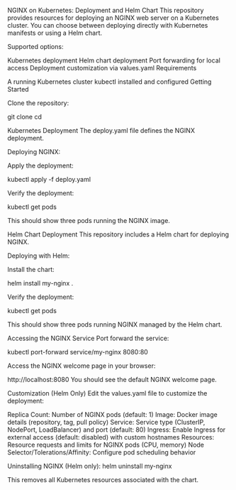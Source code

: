 NGINX on Kubernetes: Deployment and Helm Chart
This repository provides resources for deploying an NGINX web server on a Kubernetes cluster. You can choose between deploying directly with Kubernetes manifests or using a Helm chart.

Supported options:

Kubernetes deployment
Helm chart deployment
Port forwarding for local access
Deployment customization via values.yaml
Requirements

A running Kubernetes cluster
kubectl installed and configured
Getting Started

Clone the repository:


git clone <repository-url>
cd <repository-directory>


Kubernetes Deployment
The deploy.yaml file defines the NGINX deployment.

Deploying NGINX:

Apply the deployment:


kubectl apply -f deploy.yaml


Verify the deployment:


kubectl get pods


This should show three pods running the NGINX image.

Helm Chart Deployment
This repository includes a Helm chart for deploying NGINX.

Deploying with Helm:

Install the chart:


helm install my-nginx .


Verify the deployment:


kubectl get pods


This should show three pods running NGINX managed by the Helm chart.

Accessing the NGINX Service
Port forward the service:


kubectl port-forward service/my-nginx 8080:80


Access the NGINX welcome page in your browser:

http://localhost:8080
You should see the default NGINX welcome page.

Customization (Helm Only)
Edit the values.yaml file to customize the deployment:

Replica Count: Number of NGINX pods (default: 1)
Image: Docker image details (repository, tag, pull policy)
Service: Service type (ClusterIP, NodePort, LoadBalancer) and port (default: 80)
Ingress: Enable Ingress for external access (default: disabled) with custom hostnames
Resources: Resource requests and limits for NGINX pods (CPU, memory)
Node Selector/Tolerations/Affinity: Configure pod scheduling behavior

Uninstalling NGINX (Helm only):
helm uninstall my-nginx

This removes all Kubernetes resources associated with the chart.


